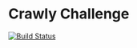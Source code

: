 # Crawly Challenge

[![Build Status](https://travis-ci.org/abispo/crawly-challenge.svg?branch=master)](https://travis-ci.org/abispo/crawly-challenge)